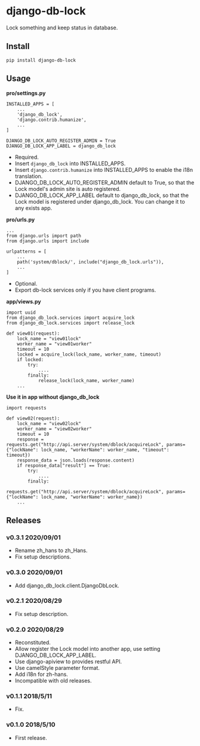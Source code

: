 # django-db-lock

Lock something and keep status in database.

## Install

```shell
pip install django-db-lock
```

## Usage

**pro/settings.py**

```
INSTALLED_APPS = [
    ...
    'django_db_lock',
    'django.contrib.humanize',
    ...
]

DJANGO_DB_LOCK_AUTO_REGISTER_ADMIN = True
DJANGO_DB_LOCK_APP_LABEL = django_db_lock
```

- Required.
- Insert `django_db_lock` into INSTALLED_APPS.
- Insert `django.contrib.humanize` into INSTALLED_APPS to enable the i18n translation.
- DJANGO_DB_LOCK_AUTO_REGISTER_ADMIN default to True, so that the Lock model's admin site is auto registered.
- DJANGO_DB_LOCK_APP_LABEL default to django_db_lock, so that the Lock model is registered under django_db_lock. You can change it to any exists app.

**pro/urls.py**

```
...
from django.urls import path
from django.urls import include

urlpatterns = [
    ...
    path('system/dblock/', include("django_db_lock.urls")),
    ...
]
```

- Optional.
- Export db-lock services only if you have client programs.

**app/views.py**

```
import uuid
from django_db_lock.services import acquire_lock
from django_db_lock.services import release_lock

def view01(request):
    lock_name = "view01lock"
    worker_name = "view01worker"
    timeout = 10
    locked = acquire_lock(lock_name, worker_name, timeout)
    if locked:
        try:
            ....
        finally:
            release_lock(lock_name, worker_name)
    ...
```

**Use it in app without django_db_lock**

```
import requests

def view02(request):
    lock_name = "view02lock"
    worker_name = "view02worker"
    timeout = 10
    response = requests.get("http://api.server/system/dblock/acquireLock", params={"lockName": lock_name, "workerName": worker_name, "timeout": timeout})
    response_data = json.loads(response.content)
    if response_data["result"] == True:
        try:
            ....
        finally:
            requests.get("http://api.server/system/dblock/acquireLock", params={"lockName": lock_name, "workerName": worker_name})
    ...
```


## Releases

### v0.3.1 2020/09/01

- Rename zh_hans to zh_Hans.
- Fix setup descriptions.

### v0.3.0 2020/09/01

- Add django_db_lock.client.DjangoDbLock.

### v0.2.1 2020/08/29

- Fix setup description.

### v0.2.0 2020/08/29

- Reconstituted.
- Allow register the Lock model into another app, use setting DJANGO_DB_LOCK_APP_LABEL.
- Use django-apiview to provides restful API.
- Use camelStyle parameter format.
- Add i18n for zh-hans.
- Incompatible with old releases.

### v0.1.1 2018/5/11

- Fix.

### v0.1.0 2018/5/10

- First release.
